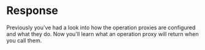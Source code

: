 # Response

Previously you've had a look into how the operation proxies are configured and what they do. Now you'll learn what an
operation proxy will return when you call them.